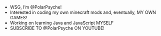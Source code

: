 - WSG, I’m @PolarPsyche!
- Interested in coding my own minecraft mods and, eventually, MY OWN GAMES!
- Working on learning Java and JavaScript MYSELF 
- SUBSCRIBE TO @PolarPsyche ON YOUTUBE!

<!---
PolarPsyche/PolarPsyche is a ✨ special ✨ repository because its `README.md` (this file) appears on your GitHub profile.
You can click the Preview link to take a look at your changes.
--->
